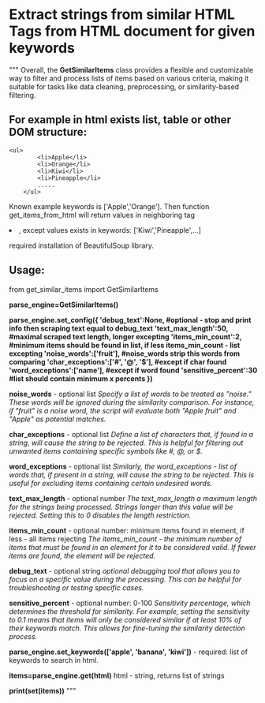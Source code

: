 # Extract strings from similar HTML Tags from HTML document for given keywords

"""
Overall, the **GetSimilarItems** class provides a flexible and customizable way to filter and process lists of items based on various criteria, making it suitable for tasks like data cleaning, preprocessing, or similarity-based filtering.



## For example in html exists list, table or other DOM structure:

```
<ul>
        <li>Apple</li>
        <li>Orange</li>
        <li>Kiwi</li>
        <li>Pineapple</li>
        .....
    </ul>
```

Known example keywords is ['Apple','Orange'].
Then function get_items_from_html will return values in neighboring tag <li>, except values exists in keywords: ['Kiwi','Pineapple',...]


required installation of BeautifulSoup library.



## Usage:



from get_similar_items import GetSimilarItems


**parse_engine=GetSimilarItems()**

**parse_engine.set_config({
        'debug_text':None,  #optional - stop and print info then scraping text equal to debug_text
        'text_max_length':50, #maximal scraped text length, longer excepting
        'items_min_count':2, #minimum items should be found in list, if less items_min_count - list excepting
        'noise_words':['fruit'], #noise_words strip this words from comparing
        'char_exceptions':['#', '@', '$'], #except if char found 
        'word_exceptions':['name'], #except if word found
        'sensitive_percent':30 #list should contain minimum x percents 
    })**


**noise_words** - optional list
*Specify a list of words to be treated as "noise." These words will be ignored during the similarity comparison. For instance, if "fruit" is a noise word, the script will evaluate both "Apple fruit" and "Apple" as potential matches.*

**char_exceptions** - optional list
*Define a list of characters that, if found in a string, will cause the string to be rejected. This is helpful for filtering out unwanted items containing specific symbols like #, @, or $.*

**word_exceptions** - optional list
*Similarly, the word_exceptions - list of words that, if present in a string, will cause the string to be rejected. This is useful for excluding items containing certain undesired words.*

**text_max_length** - optional number
*The text_max_length a maximum length for the strings being processed. Strings longer than this value will be rejected. Setting this to 0 disables the length restriction.*

**items_min_count** - optional number: minimum items found in element, if less - all items rejecting
*The items_min_count - the minimum number of items that must be found in an element for it to be considered valid. If fewer items are found, the element will be rejected.*

**debug_text** - optional string
*optional debugging tool that allows you to focus on a specific value during the processing. This can be helpful for troubleshooting or testing specific cases.*

**sensitive_percent** - optional number: 0-100
*Sensitivity percentage, which determines the threshold for similarity. For example, setting the sensitivity to 0.1 means that items will only be considered similar if at least 10% of their keywords match. This allows for fine-tuning the similarity detection process.*


**parse_engine.set_keywords(['apple', 'banana', 'kiwi'])** - required: list of keywords to search in html.


**items=parse_engine.get(html)**   html - string, returns list of strings


**print(set(items))**
"""
